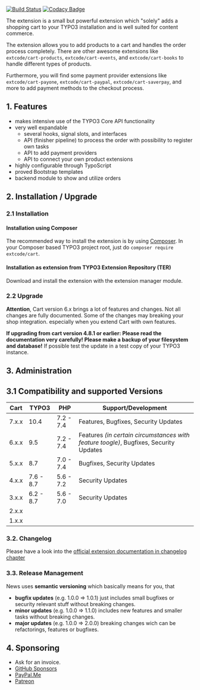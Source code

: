 [![Build Status](https://travis-ci.org/extcode/cart.svg?branch=master)](https://travis-ci.org/extcode/cart)
[![Codacy Badge](https://api.codacy.com/project/badge/Grade/5b5b6e0c8ac143c381026061abf3c9e8)](https://www.codacy.com/app/extcode/cart?utm_source=github.com&amp;utm_medium=referral&amp;utm_content=extcode/cart&amp;utm_campaign=Badge_Grade)

The extension is a small but powerful extension which "solely" adds a shopping cart to your TYPO3 installation and is
well suited for content commerce.

The extension allows you to add products to a cart and handles the order process completely.
There are other awesome extensions like `extcode/cart-products`, `extcode/cart-events`, and `extcode/cart-books` to
handle different types of products.

Furthermore, you will find some payment provider extensions like `extcode/cart-payone`, `extcode/cart-paypal`,
`extcode/cart-saverpay`, and more to add payment methods to the checkout process.

## 1. Features

- makes intensive use of the TYPO3 Core API functionality
- very well expandable
  - several hooks, signal slots, and interfaces
  - API (finisher pipeline) to process the order with possibility to register own tasks
  - API to add payment providers
  - API to connect your own product extensions
- highly configurable through TypoScript
- proved Bootstrap templates
- backend module to show and utilize orders

## 2. Installation / Upgrade

### 2.1 Installation

#### Installation using Composer

The recommended way to install the extension is by using [Composer][2].
In your Composer based TYPO3 project root, just do `composer require extcode/cart`. 

#### Installation as extension from TYPO3 Extension Repository (TER)

Download and install the extension with the extension manager module.

### 2.2 Upgrade

**Attention**, Cart version 6.x brings a lot of features and changes.
Not all changes are fully documented. Some of the changes may breaking your
shop integration. especially when you extend Cart with own features.

**If upgrading from cart version 4.8.1 or earlier: Please read the documentation very carefully! Please make a backup of your filesystem
and database!** If possible test the update in a test copy of your TYPO3 instance.

## 3. Administration

## 3.1 Compatibility and supported Versions

| Cart          | TYPO3      | PHP       | Support/Development                     |
| ------------- | ---------- | ----------|---------------------------------------- |
| 7.x.x         | 10.4       | 7.2 - 7.4 | Features, Bugfixes, Security Updates    |
| 6.x.x         | 9.5        | 7.2 - 7.4 | Features _(in certain circumstances with feature toogle)_, Bugfixes, Security Updates    |
| 5.x.x         | 8.7        | 7.0 - 7.4 | Bugfixes, Security Updates              |
| 4.x.x         | 7.6 - 8.7  | 5.6 - 7.2 | Security Updates                        |
| 3.x.x         | 6.2 - 8.7  | 5.6 - 7.0 | Security Updates                        |
| 2.x.x         |            |           |                                         |
| 1.x.x         |            |           |                                         |

### 3.2. Changelog

Please have a look into the [official extension documentation in changelog chapter](https://docs.typo3.org/typo3cms/extensions/cart/Changelog/Index.html)

### 3.3. Release Management

News uses **semantic versioning** which basically means for you, that
- **bugfix updates** (e.g. 1.0.0 => 1.0.1) just includes small bugfixes or security relevant stuff without breaking changes.
- **minor updates** (e.g. 1.0.0 => 1.1.0) includes new features and smaller tasks without breaking changes.
- **major updates** (e.g. 1.0.0 => 2.0.0) breaking changes wich can be refactorings, features or bugfixes.

## 4. Sponsoring

* Ask for an invoice.
* [GitHub Sponsors](https://github.com/sponsors/extcode)
* [PayPal.Me](https://paypal.me/extcart)
* [Patreon](https://patreon.com/ext_cart)

[1]: https://docs.typo3.org/typo3cms/extensions/cart/
[2]: https://getcomposer.org/